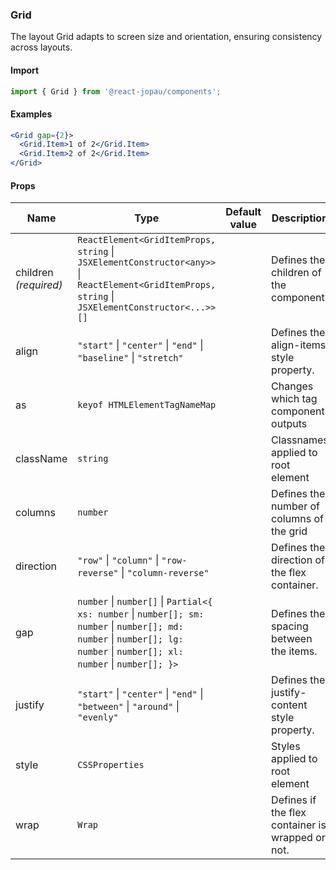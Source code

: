 ### Grid

The layout Grid adapts to screen size and orientation, ensuring consistency across layouts.

#### Import

```jsx
import { Grid } from '@react-jopau/components';
```

#### Examples

```jsx
<Grid gap={2}>
  <Grid.Item>1 of 2</Grid.Item>
  <Grid.Item>2 of 2</Grid.Item>
</Grid>
```

#### Props

| Name                  | Type                                                                                                                                                                       | Default value | Description                                      |
| --------------------- | -------------------------------------------------------------------------------------------------------------------------------------------------------------------------- | ------------- | ------------------------------------------------ |
| children _(required)_ | `ReactElement<GridItemProps, string` \| `JSXElementConstructor<any>>` \| `ReactElement<GridItemProps, string` \| `JSXElementConstructor<...>>[]`                           |               | Defines the children of the component.           |
| align                 | `"start"` \| `"center"` \| `"end"` \| `"baseline"` \| `"stretch"`                                                                                                          |               | Defines the align-items style property.          |
| as                    | `keyof HTMLElementTagNameMap`                                                                                                                                              |               | Changes which tag component outputs              |
| className             | `string`                                                                                                                                                                   |               | Classnames applied to root element               |
| columns               | `number`                                                                                                                                                                   |               | Defines the number of columns of the grid        |
| direction             | `"row"` \| `"column"` \| `"row-reverse"` \| `"column-reverse"`                                                                                                             |               | Defines the direction of the flex container.     |
| gap                   | `number` \| `number[]` \| `Partial<{ xs: number` \| `number[]; sm: number` \| `number[]; md: number` \| `number[]; lg: number` \| `number[]; xl: number` \| `number[]; }>` |               | Defines the spacing between the items.           |
| justify               | `"start"` \| `"center"` \| `"end"` \| `"between"` \| `"around"` \| `"evenly"`                                                                                              |               | Defines the justify-content style property.      |
| style                 | `CSSProperties`                                                                                                                                                            |               | Styles applied to root element                   |
| wrap                  | `Wrap`                                                                                                                                                                     |               | Defines if the flex container is wrapped or not. |
